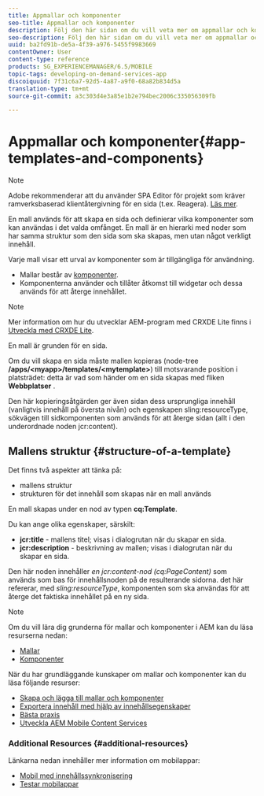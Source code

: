 ```yaml
---
title: Appmallar och komponenter
seo-title: Appmallar och komponenter
description: Följ den här sidan om du vill veta mer om appmallar och komponenter. Den innehåller detaljerad information om mallarnas struktur.
seo-description: Följ den här sidan om du vill veta mer om appmallar och komponenter. Den innehåller detaljerad information om mallarnas struktur.
uuid: ba2fd91b-de5a-4f39-a976-5455f9983669
contentOwner: User
content-type: reference
products: SG_EXPERIENCEMANAGER/6.5/MOBILE
topic-tags: developing-on-demand-services-app
discoiquuid: 7f31c6a7-92d5-4a87-a9f0-68a82b834d5a
translation-type: tm+mt
source-git-commit: a3c303d4e3a85e1b2e794bec2006c335056309fb

---
```



# Appmallar och komponenter{#app-templates-and-components}

>[!NOTE]
>
>Adobe rekommenderar att du använder SPA Editor för projekt som kräver ramverksbaserad klientåtergivning för en sida (t.ex. Reagera). [Läs mer](/help/sites-developing/spa-overview.md).

En mall används för att skapa en sida och definierar vilka komponenter som kan användas i det valda omfånget. En mall är en hierarki med noder som har samma struktur som den sida som ska skapas, men utan något verkligt innehåll.

Varje mall visar ett urval av komponenter som är tillgängliga för användning.

* Mallar består av [komponenter](/help/sites-developing/components.md).
* Komponenterna använder och tillåter åtkomst till widgetar och dessa används för att återge innehållet.

>[!NOTE]
>
>Mer information om hur du utvecklar AEM-program med CRXDE Lite finns i [Utveckla med CRXDE Lite](/help/sites-developing/developing-with-crxde-lite.md).

En mall är grunden för en sida.

Om du vill skapa en sida måste mallen kopieras (node-tree **/apps/&lt;myapp>/templates/&lt;mytemplate>**) till motsvarande position i platsträdet: detta är vad som händer om en sida skapas med fliken **Webbplatser** .

Den här kopieringsåtgärden ger även sidan dess ursprungliga innehåll (vanligtvis innehåll på översta nivån) och egenskapen sling:resourceType, sökvägen till sidkomponenten som används för att återge sidan (allt i den underordnade noden jcr:content).

## Mallens struktur {#structure-of-a-template}

Det finns två aspekter att tänka på:

* mallens struktur
* strukturen för det innehåll som skapas när en mall används

En mall skapas under en nod av typen **cq:Template**.

Du kan ange olika egenskaper, särskilt:

* **jcr:title** - mallens titel; visas i dialogrutan när du skapar en sida.
* **jcr:description** - beskrivning av mallen; visas i dialogrutan när du skapar en sida.

Den här noden innehåller *en jcr:content-nod (cq:PageContent)* som används som bas för innehållsnoden på de resulterande sidorna. det här refererar, med *sling:resourceType*, komponenten som ska användas för att återge det faktiska innehållet på en ny sida.

>[!NOTE]
>
>Om du vill lära dig grunderna för mallar och komponenter i AEM kan du läsa resurserna nedan:
>
>* [Mallar](/help/sites-developing/templates.md)
>* [Komponenter](/help/sites-developing/components.md)
>



När du har grundläggande kunskaper om mallar och komponenter kan du läsa följande resurser:

* [Skapa och lägga till mallar och komponenter](/help/mobile/mobile-ondemand-app-templates.md)
* [Exportera innehåll med hjälp av innehållsegenskaper](/help/mobile/on-demand-content-properties-exporting.md)
* [Bästa praxis](/help/mobile/best-practices-aem-mobile.md)
* [Utveckla AEM Mobile Content Services](//help/mobile/developing-content-services.md)

### Additional Resources {#additional-resources}

Länkarna nedan innehåller mer information om mobilappar:

* [Mobil med innehållssynkronisering](/help/mobile/mobile-ondemand-contentsync.md)
* [Testar mobilappar](/help/mobile/develop-mobile-apps-testing.md)

